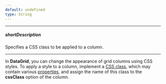 ```yaml
---
default: undefined
type: String
---
```

---
##### shortDescription
Specifies a CSS class to be applied to a column.

---
In **DataGrid**, you can change the appearance of grid columns using CSS styles. To apply a style to a column, implement a [CSS class](https://www.w3schools.com/cssref/sel_class.asp), which may contain various [properties](https://www.w3schools.com/cssref/default.asp), and assign the name of this class to the **cssClass** option of the column.
